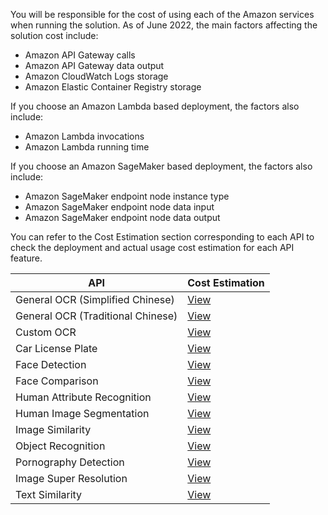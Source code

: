You will be responsible for the cost of using each of the Amazon services when running the solution. As of June 2022, the main factors affecting the solution cost include:

- Amazon API Gateway calls
- Amazon API Gateway data output
- Amazon CloudWatch Logs storage
- Amazon Elastic Container Registry storage

If you choose an Amazon Lambda based deployment, the factors also include:

- Amazon Lambda invocations
- Amazon Lambda running time

If you choose an Amazon SageMaker based deployment, the factors also include:

- Amazon SageMaker endpoint node instance type
- Amazon SageMaker endpoint node data input
- Amazon SageMaker endpoint node data output


You can refer to the Cost Estimation section corresponding to each API to check the deployment and actual usage cost estimation for each API feature.


| **API** | **Cost Estimation** |
|--------------|--------------|
|General OCR (Simplified Chinese)|[View](deploy-general-ocr.md#_3)|
|General OCR (Traditional Chinese)|[View](deploy-general-ocr-traditional.md#_3)|
|Custom OCR|[View](deploy-custom-ocr.md#_3)|
|Car License Plate|[View](deploy-car-license-plate.md#_3)|
|Face Detection|[View](deploy-face-detection.md#_3)|
|Face Comparison|[View](deploy-face-comparison.md#_3)|
|Human Attribute Recognition|[View](deploy-human-attribute-recognition.md#_3)|
|Human Image Segmentation|[View](deploy-human-image-segmentation.md#_3)|
|Image Similarity|[View](deploy-image-similarity.md#_3)|
|Object Recognition|[View](deploy-object-recognition.md#_3)|
|Pornography Detection|[View](deploy-pornography-detection.md#_3)|
|Image Super Resolution|[View](deploy-image-super-resolution.md#_3)|
|Text Similarity|[View](deploy-text-similarity.md#_3)|

